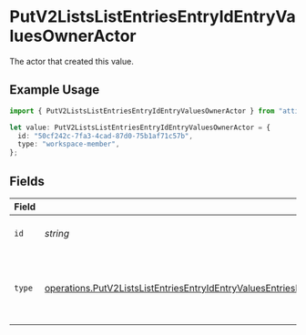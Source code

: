 # PutV2ListsListEntriesEntryIdEntryValuesOwnerActor

The actor that created this value.

## Example Usage

```typescript
import { PutV2ListsListEntriesEntryIdEntryValuesOwnerActor } from "attio-js/models/operations";

let value: PutV2ListsListEntriesEntryIdEntryValuesOwnerActor = {
  id: "50cf242c-7fa3-4cad-87d0-75b1af71c57b",
  type: "workspace-member",
};
```

## Fields

| Field                                                                                                                                                                                                                                                    | Type                                                                                                                                                                                                                                                     | Required                                                                                                                                                                                                                                                 | Description                                                                                                                                                                                                                                              |
| -------------------------------------------------------------------------------------------------------------------------------------------------------------------------------------------------------------------------------------------------------- | -------------------------------------------------------------------------------------------------------------------------------------------------------------------------------------------------------------------------------------------------------- | -------------------------------------------------------------------------------------------------------------------------------------------------------------------------------------------------------------------------------------------------------- | -------------------------------------------------------------------------------------------------------------------------------------------------------------------------------------------------------------------------------------------------------- |
| `id`                                                                                                                                                                                                                                                     | *string*                                                                                                                                                                                                                                                 | :heavy_minus_sign:                                                                                                                                                                                                                                       | An ID to identify the actor.                                                                                                                                                                                                                             |
| `type`                                                                                                                                                                                                                                                   | [operations.PutV2ListsListEntriesEntryIdEntryValuesEntriesResponse200ApplicationJSONResponseBodyData8OwnerActorType](../../models/operations/putv2listslistentriesentryidentryvaluesentriesresponse200applicationjsonresponsebodydata8owneractortype.md) | :heavy_minus_sign:                                                                                                                                                                                                                                       | The type of actor. [Read more information on actor types here](/docs/actors).                                                                                                                                                                            |